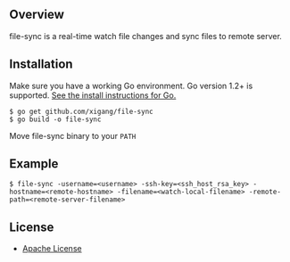 ## Overview
file-sync is a real-time watch file changes and sync files to remote server.

## Installation

Make sure you have a working Go environment. Go version 1.2+ is supported. [See the install instructions for Go.](https://golang.org/doc/install)

```
$ go get github.com/xigang/file-sync
$ go build -o file-sync
```
Move file-sync binary to your `PATH`

## Example

```
$ file-sync -username=<username> -ssh-key=<ssh_host_rsa_key> -hostname=<remote-hostname> -filename=<watch-local-filename> -remote-path=<remote-server-filename>
```

## License

- [Apache License](LICENSE)
